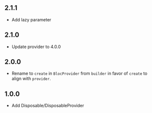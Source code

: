 ## 2.1.1

- Add lazy parameter

## 2.1.0

- Update provider to 4.0.0

## 2.0.0

- Rename to `create` in `BlocProvider` from `builder` in favor of `create` to align with `provider`.

## 1.0.0

- Add Disposable/DisposableProvider